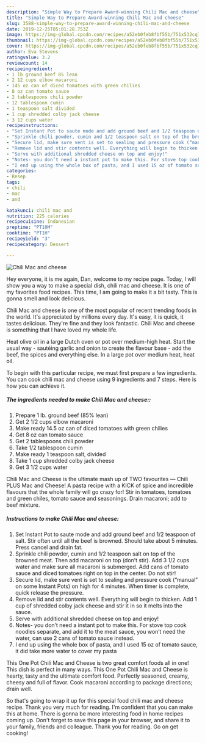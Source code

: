 ```yaml
---
description: "Simple Way to Prepare Award-winning Chili Mac and cheese"
title: "Simple Way to Prepare Award-winning Chili Mac and cheese"
slug: 3588-simple-way-to-prepare-award-winning-chili-mac-and-cheese
date: 2019-12-25T05:01:28.753Z
image: https://img-global.cpcdn.com/recipes/a52eb0feb8fbf55b/751x532cq70/chili-mac-and-cheese-recipe-main-photo.jpg
thumbnail: https://img-global.cpcdn.com/recipes/a52eb0feb8fbf55b/751x532cq70/chili-mac-and-cheese-recipe-main-photo.jpg
cover: https://img-global.cpcdn.com/recipes/a52eb0feb8fbf55b/751x532cq70/chili-mac-and-cheese-recipe-main-photo.jpg
author: Eva Stevens
ratingvalue: 3.2
reviewcount: 14
recipeingredient:
- 1 lb ground beef 85 lean
- 2 12 cups elbow macaroni
- 145 oz can of diced tomatoes with green chilies
- 8 oz can tomato sauce
- 2 tablespoons chili powder
- 12 tablespoon cumin
- 1 teaspoon salt divided
- 1 cup shredded colby jack cheese
- 3 12 cups water
recipeinstructions:
- "Set Instant Pot to saute mode and add ground beef and 1/2 teaspoon of salt. Stir often until all the beef is browned. Should take about 5 minutes. Press cancel and drain fat."
- "Sprinkle chili powder, cumin and 1/2 teaspoon salt on top of the browned meat. Then add macaroni on top (don’t stir). Add 3 1/2 cups water and make sure all macaroni is submerged. Add cans of tomato sauce and diced tomatoes right on top in the center. Do not stir!"
- "Secure lid, make sure vent is set to sealing and pressure cook (“manual” on some Instant Pots) on high for 4 minutes. When timer is complete, quick release the pressure."
- "Remove lid and stir contents well. Everything will begin to thicken. Add 1 cup of shredded colby jack cheese and stir it in so it melts into the sauce."
- "Serve with additional shredded cheese on top and enjoy!"
- "Notes- you don’t need a instant pot to make this. For stove top cook noodles separate, and add it to the meat sauce, you won’t need the water, can use 2 cans of tomato sauce instead."
- "I end up using the whole box of pasta, and I used 15 oz of tomato sauce, it did take more water to cover my pasta"
categories:
- Resep
tags:
- chili
- mac
- and

katakunci: chili mac and
nutrition: 225 calories
recipecuisine: Indonesian
preptime: "PT10M"
cooktime: "PT1H"
recipeyield: "3"
recipecategory: Dessert

---
```



![Chili Mac and cheese](https://img-global.cpcdn.com/recipes/a52eb0feb8fbf55b/751x532cq70/chili-mac-and-cheese-recipe-main-photo.jpg)

Hey everyone, it is me again, Dan, welcome to my recipe page. Today, I will show you a way to make a special dish, chili mac and cheese. It is one of my favorites food recipes. This time, I am going to make it a bit tasty. This is gonna smell and look delicious.

Chili Mac and cheese is one of the most popular of recent trending foods in the world. It's appreciated by millions every day. It's easy, it is quick, it tastes delicious. They're fine and they look fantastic. Chili Mac and cheese is something that I have loved my whole life.

Heat olive oil in a large Dutch oven or pot over medium-high heat. Start the usual way - sautéing garlic and onion to create the flavour base - add the beef, the spices and everything else. In a large pot over medium heat, heat oil.


To begin with this particular recipe, we must first prepare a few ingredients. You can cook chili mac and cheese using 9 ingredients and 7 steps. Here is how you can achieve it.

##### The ingredients needed to make Chili Mac and cheese::

1. Prepare 1 lb. ground beef (85% lean)
1. Get 2 1/2 cups elbow macaroni
1. Make ready 14.5 oz can of diced tomatoes with green chilies
1. Get 8 oz can tomato sauce
1. Get 2 tablespoons chili powder
1. Take 1/2 tablespoon cumin
1. Make ready 1 teaspoon salt, divided
1. Take 1 cup shredded colby jack cheese
1. Get 3 1/2 cups water


Chili Mac and Cheese is the ultimate mash up of TWO favourites — Chili PLUS Mac and Cheese! A pasta recipe with a KICK of spice and incredible flavours that the whole family will go crazy for! Stir in tomatoes, tomatoes and green chiles, tomato sauce and seasonings. Drain macaroni; add to beef mixture. 

##### Instructions to make Chili Mac and cheese:

1. Set Instant Pot to saute mode and add ground beef and 1/2 teaspoon of salt. Stir often until all the beef is browned. Should take about 5 minutes. Press cancel and drain fat.
1. Sprinkle chili powder, cumin and 1/2 teaspoon salt on top of the browned meat. Then add macaroni on top (don’t stir). Add 3 1/2 cups water and make sure all macaroni is submerged. Add cans of tomato sauce and diced tomatoes right on top in the center. Do not stir!
1. Secure lid, make sure vent is set to sealing and pressure cook (“manual” on some Instant Pots) on high for 4 minutes. When timer is complete, quick release the pressure.
1. Remove lid and stir contents well. Everything will begin to thicken. Add 1 cup of shredded colby jack cheese and stir it in so it melts into the sauce.
1. Serve with additional shredded cheese on top and enjoy!
1. Notes- you don’t need a instant pot to make this. For stove top cook noodles separate, and add it to the meat sauce, you won’t need the water, can use 2 cans of tomato sauce instead.
1. I end up using the whole box of pasta, and I used 15 oz of tomato sauce, it did take more water to cover my pasta


This One Pot Chili Mac and Cheese is two great comfort foods all in one! This dish is perfect in many ways. This One Pot Chili Mac and Cheese is hearty, tasty and the ultimate comfort food. Perfectly seasoned, creamy, cheesy and full of flavor. Cook macaroni according to package directions; drain well. 

So that's going to wrap it up for this special food chili mac and cheese recipe. Thank you very much for reading. I'm confident that you can make this at home. There is gonna be more interesting food in home recipes coming up. Don't forget to save this page in your browser, and share it to your family, friends and colleague. Thank you for reading. Go on get cooking!
